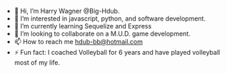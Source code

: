 - 👋 Hi, I’m Harry Wagner @Big-Hdub.
- 👀 I’m interested in javascript, python, and software development.
- 🌱 I’m currently learning Sequelize and Express
- 💞️ I’m looking to collaborate on a M.U.D. game development.
- 📫 How to reach me hdub-bb@hotmail.com
- ⚡ Fun fact: I coached Volleyball for 6 years and have played volleyball most of my life.

<!---
Big-Hdub/Big-Hdub is a ✨ special ✨ repository because its `README.md` (this file) appears on your GitHub profile.
You can click the Preview link to take a look at your changes.
--->

